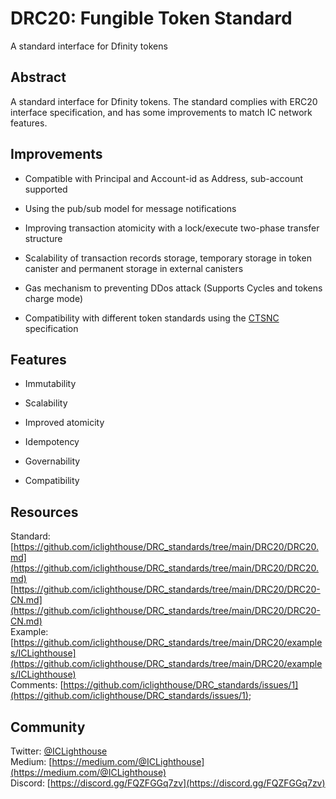 
# DRC20: Fungible Token Standard
A standard interface for Dfinity tokens
 
## Abstract
A standard interface for Dfinity tokens. The standard complies with ERC20 interface specification, and has some improvements to match IC network features.

## Improvements

* Compatible with Principal and Account-id as Address, sub-account supported

* Using the pub/sub model for message notifications

* Improving transaction atomicity with a lock/execute two-phase transfer structure

* Scalability of transaction records storage, temporary storage in token canister and permanent storage in external canisters

* Gas mechanism to preventing DDos attack (Supports Cycles and tokens charge mode)

* Compatibility with different token standards using the [CTSNC](https://github.com/iclighthouse/DRC_standards/tree/main/CTSNC) specification

## Features

* Immutability

* Scalability

* Improved atomicity

* Idempotency

* Governability

* Compatibility


## Resources

Standard: [https://github.com/iclighthouse/DRC_standards/tree/main/DRC20/DRC20.md](https://github.com/iclighthouse/DRC_standards/tree/main/DRC20/DRC20.md)   
[https://github.com/iclighthouse/DRC_standards/tree/main/DRC20/DRC20-CN.md](https://github.com/iclighthouse/DRC_standards/tree/main/DRC20/DRC20-CN.md)   
Example: [https://github.com/iclighthouse/DRC_standards/tree/main/DRC20/examples/ICLighthouse](https://github.com/iclighthouse/DRC_standards/tree/main/DRC20/examples/ICLighthouse)  
Comments: [https://github.com/iclighthouse/DRC_standards/issues/1](https://github.com/iclighthouse/DRC_standards/issues/1);

## Community

Twitter: [@ICLighthouse](https://twitter.com/ICLighthouse)  
Medium: [https://medium.com/@ICLighthouse](https://medium.com/@ICLighthouse)   
Discord: [https://discord.gg/FQZFGGq7zv](https://discord.gg/FQZFGGq7zv)  